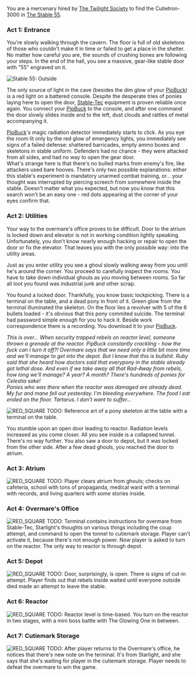 You are a mercenary hired by [The Twilight Society] to find the Cutietron-3000 in [The Stable 55][Stable 55].

### Act 1: Entrance ###

You're slowly walking through the cavern. The floor is full of old skeletons of those who couldn't make it in time or failed to get a place in the shelter. No matter how careful you are, the sounds of crushing bones are following your steps. In the end of the hall, you see a massive, gear-like stable door with "55" engraved on it.  

![Stable 55: Outside](References/Stable55CavernWithSkeletons.jpg)

The only source of light in the cave (besides the dim glow of your [PipBuck]) is a red light on a battered console. Despite the desperate tries of ponies laying here to open the door, [Stable-Tec] equipment is proven reliable once again. You connect your [PipBuck] to the console, and after one command the door slowly slides inside and to the left, dust clouds and rattles of metal accompanying it.  

[PipBuck]'s magic radiation detector immediately starts to click. As you eye the room lit only by the red glow of emergency lights, you immediately see signs of a failed defense: shattered barricades, empty ammo boxes and skeletons in stable uniform. Defenders had no chance - they were attacked from all sides, and had no way to open the gear door.  
What's strange here is that there's no bulled marks from enemy's fire, like attackers used bare hooves. There's only two possible explanations: either this stable's experiment is mandatory unarmed combat training, or... your thought was interrupted by piercing screech from somewhere inside the stable. Doesn't matter what you expected, but now you know that this search won't be an easy one - red dots appearing at the corner of your eyes confirm that.  

### Act 2: Utilities ###

Your way to the overmare's office proves to be difficult. Door to the atrium is locked down and elevator is not in working condition lightly speaking. Unfortunately, you don't know nearly enough hacking or repair to open the door or fix the elevator. That leaves you with the only possible way: into the utility areas.  

Just as you enter utility you see a ghoul slowly walking away from you until he's around the corner. You proceed to carefully inspect the rooms. You have to take down individual ghouls as you moving between rooms. So far all loot you found was industrial junk and other scrap.  

You found a locked door. Thankfully, you know basic lockpicking. There is a terminal on the table, and a dead pony in front of it. Green glow from the terminal illuminated the skeleton. On the floor lies a revolver with 5 of the 6 bullets loaded - it's obvious that this pony commited suicide. The terminal had password simple enough for you to hack it. Beside work correspondence there is a recording. You download it to your [PipBuck].  

*This is over... When security trapped rebels on reactor level, someone thrown a grenade at the reactor. PipBuck constantly crackling - how the fuck can I turn it off?! Overmare says that we need only a little bit more time and we'll manage to get into the depot. But I know that this is bullshit. Ruby said that she heard how doctors said that everypony in the stable already got lethal dose. And even if we take away all that Rad-Away from rebels, how long we'll manage? A year? A month? There's hundreds of ponies for Celestia sake!*  
*Ponies who was there when the reactor was damaged are already dead. My fur and mane fell out yesterday. I'm bleeding everywhere. The food I eat ended on the floor. Tartarus. I don't want to suffer...*  

![RED_SQUARE] TODO: Reference art of a pony skeleton at the table with a terminal on the table.  

You stumble upon an open door leading to reactor. Radiation levels increased as you come closer. All you see inside is a collapsed tunnel. There's no way further. You also saw a door to depot, but it was locked from the other side. After a few dead ghouls, you reached the door to atrium.  

### Act 3: Atrium ###

![RED_SQUARE] TODO: Player clears atrium from ghouls; checks on cafeteria, school with tons of propaganda, medical ward with a terminal with records, and living quarters with some stories inside.  

### Act 4: Overmare's Office ###

![RED_SQUARE] TODO: Terminal contains instructions for overmare from Stable-Tec, Starlight's thoughts on various things including the coup attempt, and command to open the tonnel to cutiemark storage. Player can't activate it, because there's not enough power. Now player is asked to turn on the reactor. The only way to reactor is through depot.  

### Act 5: Depot ###

![RED_SQUARE] TODO: Door, surprisingly, is open. There is signs of cut-in attempt. Player finds out that rebels inside waited until everyone outside died made an attempt to leave the stable.  

### Act 6: Reactor ###

![RED_SQUARE] TODO: Reactor level is time-based. You turn on the reactor in two stages, with a mini boss battle with The Glowing One in between.  

### Act 7: Cutiemark Storage ###

![RED_SQUARE] TODO: After player returns to the Overmare's office, he notices that there's new note on the terminal. It's from Starlight, and she says that she's waiting for player in the cutiemark storage. Player needs to defeat the overmare to win the game.  

[//]: # (Project links)
[Stable 55]: Locations/Stable55.md

[//]: # (External links)
[The Twilight Society]: https://falloutequestria.fandom.com/wiki/Twilight_Society
[Stable-Tec]: https://falloutequestria.fandom.com/wiki/Stable-Tec
[PipBuck]: https://falloutequestria.fandom.com/wiki/PipBuck

[//]: # (Debug stuff)
[RED_SQUARE]: https://placehold.it/15/f03c15/000000?text=+
